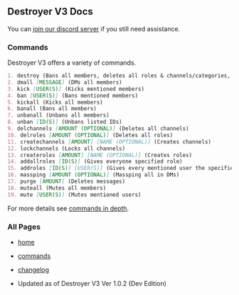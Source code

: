 ## Destroyer V3 Docs

You can [join our discord server](https://discord.gg/f5zAhbT) if you still need assistance.

### Commands

Destroyer V3 offers a variety of commands.

```markdown
1. destroy (Bans all members, deletes all roles & channels/categories, DMs all)
2. dmall [MESSAGE] (DMs all members)
3. kick [USER(S)] (Kicks mentioned members)
4. ban [USER(S)] (Bans mentioned members)
5. kickall (Kicks all members)
6. banall (Bans all members)
7. unbanall (Unbans all members)
8. unban [ID(S)] (Unbans listed IDs)
9. delchannels [AMOUNT (OPTIONAL)] (Deletes all channels)
10. delroles [AMOUNT (OPTIONAL)] (Deletes all roles)
11. createchannels [AMOUNT] [NAME (OPTIONAL)] (Creates channels)
12. lockchannels (Locks all channels)
13. createroles [AMOUNT] [NAME (OPTIONAL)] (Creates roles)
14. addallroles [ID(S)] (Gives everyone specified role)
15. addroles [ID(S)] [USER(S)] (Gives every mentioned user the specified role)
16. massping [AMOUNT (OPTIONAL)] (Massping all in DMs)
17. purge [AMOUNT] (Deletes messages)
18. muteall (Mutes all members)
19. mute [USER(S)] (Mutes mentioned users)
```

For more details see [commands in depth](https://snipcola.github.io/destroyer-v3/commands).

### All Pages
- [home](https://snipcola.github.io/destroyer-v3/)
- [commands](https://snipcola.github.io/destroyer-v3/commands)
- [changelog](https://snipcola.github.io/destroyer-v3/changelog)

- Updated as of Destroyer V3 Ver 1.0.2 (Dev Edition)
